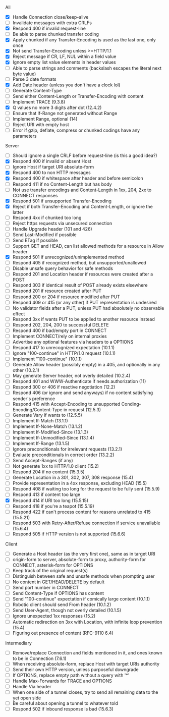 All
- [x] Handle Connection close/keep-alive
- [ ] Invalidate messages with extra CRLFs
- [x] Respond 400 if invalid request-line
- [ ] Be able to parse chunked transfer coding
- [x] Apply chunked if any Transfer-Encoding is used as the last one, only once
- [x] Not send Transfer-Encoding unless >=HTTP/1.1
- [x] Reject message if CR, LF, NUL within a field value
- [x] Ignore empty list value elements in header values
- [ ] Able to parse strings and comments (backslash escapes the literal next byte value)
- [ ] Parse 3 date formats
- [x] Add Date header (unless you don't have a clock lol)
- [ ] Generate Content-Type
- [ ] Send either Content-Length or Transfer-Encoding with content
- [ ] Implement TRACE (9.3.8)
- [x] Q values no more 3 digits after dot (12.4.2)
- [ ] Ensure that If-Range not generated without Range
- [ ] Implement Range, optional (14)
- [ ] Reject URI with empty host
- [ ] Error if gzip, deflate, compress or chunked codings have any parameters

Server
- [ ] Should ignore a single CRLF before request-line (is this a good idea?)
- [x] Respond 400 if invalid or absent Host
- [ ] Ignore Host if target URI absolute-form
- [x] Respond 400 to non HTTP messages
- [x] Respond 400 if whitespace after header and before semicolon
- [ ] Respond 411 if no Content-Length but has body
- [ ] Not use transfer encodings and Content-Length in 1xx, 204, 2xx to CONNECT responses
- [x] Respond 501 if unsupported Transfer-Encoding
- [x] Reject if both Transfer-Encoding and Content-Length, or ignore the latter
- [ ] Respond 4xx if chunked too long
- [ ] Reject https requests via unsecured connection
- [ ] Handle Upgrade header (101 and 426)
- [ ] Send Last-Modified if possible
- [ ] Send ETag if possible
- [ ] Support GET and HEAD, can list allowed methods for a resource in Allow header
- [x] Respond 501 if unrecognized/unimplemented method
- [ ] Respond 405 if recognized method, but unsupported/unallowed
- [ ] Disable unsafe query behavior for safe methods
- [ ] Respond 201 and Location header if resources were created after a POST
- [ ] Respond 303 if identical result of POST already exists elsewhere
- [ ] Respond 201 if resource created after PUT
- [ ] Respond 200 or 204 if resource modified after PUT
- [ ] Respond 409 or 415 (or any other) if PUT representation is undesired
- [ ] No validator fields after a PUT, unless PUT had absolutely no observable effect
- [ ] Respond 3xx if wants PUT to be applied to another resource instead
- [ ] Respond 202, 204, 200 to successful DELETE
- [ ] Respond 400 if bad/empty port in CONNECT
- [ ] Implement CONNECT/rely on internal proxies
- [ ] Advertise any optional features via headers to a OPTIONS
- [ ] Respond 417 to unrecognized expectation (10.1.1)
- [ ] Ignore "100-continue" in HTTP/1.0 request (10.1.1)
- [ ] Implement "100-continue" (10.1.1)
- [ ] Generate Allow header (possibly empty) in a 405, and optionally in any other (10.2.1)
- [ ] May generate Server header, not overly detailed (10.2.4)
- [ ] Respond 401 and WWW-Authenticate if needs authorization (11)
- [ ] Respond 300 or 406 if reactive negotiation (12.2)
- [ ] Respond 406 (or ignore and send anyways) if no content satisfying sender's preference
- [ ] Respond 415 with Accept-Encoding to unsupported Conding-Encoding/Content-Type in request (12.5.3)
- [ ] Generate Vary if wants to (12.5.5)
- [ ] Implement If-Match (13.1.1)
- [ ] Implement If-None-Match (13.1.2)
- [ ] Implement If-Modified-Since (13.1.3)
- [ ] Implement If-Unmodified-Since (13.1.4)
- [ ] Implement If-Range (13.1.5)
- [ ] Ignore preconditionals for irrelevant requests (13.2.1)
- [ ] Evaluate preconditionals in correct order (13.2.2)
- [ ] Send Accept-Ranges (if any)
- [ ] Not generate 1xx to HTTP/1.0 client (15.2)
- [ ] Respond 204 if no content (15.3.5)
- [ ] Generate Location in a 301, 302, 307, 308 response (15.4)
- [ ] Provide representation in a 4xx response, excluding HEAD (15.5)
- [ ] Respond 408 if waiting too long for the request to be fully sent (15.5.9)
- [ ] Respond 413 if content too large
- [x] Respond 414 if URI too long (15.5.15)
- [ ] Respond 418 if you're a teapot (15.5.19)
- [ ] Respond 422 if can't process content for reasons unrelated to 415 (15.5.21)
- [ ] Respond 503 with Retry-After/Refuse connection if service unavailable (15.6.4)
- [ ] Respond 505 if HTTP version is not supported (15.6.6)

Client
- [ ] Generate a Host header (as the very first one), same as in target URI
- [ ] origin-form to server, absolute-form to proxy, authority-form for CONNECT, asterisk-form for OPTIONS
- [ ] Keep track of the original request(s)
- [ ] Distinguish between safe and unsafe methods when prompting user
- [ ] No content in GET/HEAD/DELETE by default
- [ ] Send port number in CONNECT
- [ ] Send Content-Type if OPTIONS has content
- [ ] Send "100-continue" expectation if comically large content (10.1.1)
- [ ] Robotic client should send From header (10.1.2)
- [ ] Send User-Agent, though not overly detailed (10.1.5)
- [ ] Ignore unexpected 1xx responses (15.2)
- [ ] Automatic redirection on 3xx with Location, with infinite loop prevention (15.4)
- [ ] Figuring out presence of content (RFC-9110 6.4)

Intermediary
- [ ] Remove/replace Connection and fields mentioned in it, and ones known to be in Connection (7.6.1)
- [ ] When receiving absolute-form, replace Host with target URIs authority
- [ ] Send their own HTTP version, unless purposeful downgrade
- [ ] If OPTIONS, replace empty path without a query with '\*'
- [ ] Handle Max-Forwards for TRACE and OPTIONS
- [ ] Handle Via header
- [ ] When one side of a tunnel closes, try to send all remaining data to the yet open side
- [ ] Be careful about opening a tunnel to whatever told
- [ ] Respond 502 if inbound response is bad (15.6.3)

